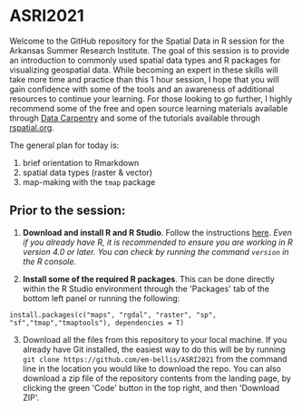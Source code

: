 # ASRI2021
 
Welcome to the GitHub repository for the Spatial Data in R session for the Arkansas Summer Research Institute. The goal of this session is to provide an introduction to commonly used spatial data types and R packages for visualizing geospatial data. While becoming an expert in these skills will take more time and practice than this 1 hour session, I hope that you will gain confidence with some of the tools and an awareness of additional resources to continue your learning.  For those looking to go further, I highly recommend some of the free and open source learning materials available through [Data Carpentry](https://datacarpentry.org/lessons/#geospatial-curriculum) and some of the tutorials available through [rspatial.org](https://rspatial.org).

The general plan for today is:

1. brief orientation to Rmarkdown
2. spatial data types (raster & vector)
3. map-making with the `tmap` package

## Prior to the session: 
1. **Download and install R and R Studio**.  Follow the instructions [here](https://datacarpentry.org/R-ecology-lesson/#Install_R_and_RStudio). 
*Even if you already have R, it is recommended to ensure you are working in R version 4.0 or later. You can check by running the command `version` in the R console.*

2. **Install some of the required R packages**. This can be done directly within the R Studio environment through the 'Packages' tab of the bottom left panel or running the following:
```
install.packages(c("maps", "rgdal", "raster", "sp", "sf","tmap","tmaptools"), dependencies = T)
```
3. Download all the files from this repository to your local machine. If you already have Git installed, the easiest way to do this will be by running `git clone https://github.com/em-bellis/ASRI2021` from the command line in the location you would like to download the repo. You can also download a zip file of the repository contents from the landing page, by clicking the green 'Code' button in the top right, and then 'Download ZIP'. 

